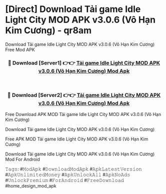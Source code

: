 # [Direct] Download Tải game Idle Light City MOD APK v3.0.6 (Vô Hạn Kim Cương) - qr8am
Download Tải game Idle Light City MOD APK v3.0.6 (Vô Hạn Kim Cương) Free Mod APK

<div align="center">
<h3>🔴 Download [Server1] 👉👉 <a href="https://apk-comot.site?title=Tải_game_Idle_Light_City_MOD_APK_v3.0.6_(Vô_Hạn_Kim_Cương)">Tải game Idle Light City MOD APK v3.0.6 (Vô Hạn Kim Cương) Mod Apk</a></h3><br>

<h3>🔴 Download [Server2] 👉👉 <a href="https://apk-comot.site?title=Tải_game_Idle_Light_City_MOD_APK_v3.0.6_(Vô_Hạn_Kim_Cương)">Tải game Idle Light City MOD APK v3.0.6 (Vô Hạn Kim Cương) Mod Apk</a></h3>
</div>


Free Download APK MOD Tải game Idle Light City MOD APK v3.0.6 (Vô Hạn Kim Cương)

Download Tải game Idle Light City MOD APK v3.0.6 (Vô Hạn Kim Cương) 

Free APK MOD Tải game Idle Light City MOD APK v3.0.6 (Vô Hạn Kim Cương) 

Download Tải game Idle Light City MOD APK v3.0.6 (Vô Hạn Kim Cương) Mod For Android

𝚃𝚊𝚐𝚜: #𝙼𝚘𝚍𝙰𝚙𝚔 #𝙳𝚘𝚠𝚗𝚕𝚘𝚊𝚍𝙼𝚘𝚍𝙰𝚙𝚔 #𝙰𝚙𝚔𝙻𝚊𝚝𝚎𝚜𝚝𝚅𝚎𝚛𝚜𝚒𝚘𝚗 #𝙰𝚙𝚔𝚄𝚗𝚕𝚒𝚖𝚒𝚝𝚎𝚍𝙼𝚘𝚗𝚎𝚢 #𝙰𝚙𝚔𝚄𝚗𝚕𝚘𝚌𝚔𝙰𝚕𝚕 #𝙰𝚙𝚔𝙽𝚘𝙰𝚍𝚜 #𝚄𝚗𝚕𝚘𝚌𝚔𝙿𝚛𝚎𝚖𝚒𝚞𝚖 #𝙵𝚘𝚛𝙰𝚗𝚍𝚛𝚘𝚒𝚍 #𝙵𝚛𝚎𝚎𝙳𝚘𝚠𝚗𝚕𝚘𝚊𝚍 #home_design_mod_apk